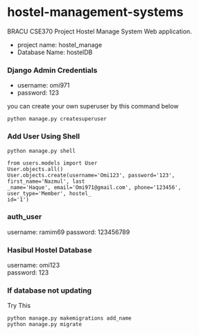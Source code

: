 # hostel-management-systems
BRACU CSE370 Project Hostel Manage System Web application.


* project name: hostel_manage
* Database Name: hostelDB

### Django Admin Credentials
* username: omi971
* password: 123

you can create your own superuser by this command below
```shell
python manage.py createsuperuser
```

### Add User Using Shell
```shell
python manage.py shell

from users.models import User
User.objects.all()
User.objects.create(username='Omi123', password='123', first_name='Nazmul', last
_name='Haque', email='Omi971@gmail.com', phone='123456', user_type='Member', hostel_
id='1')

```

### auth_user

username: ramim69
password: 123456789


### Hasibul Hostel Database

username: omi123 </br>
password: 123


### If database not updating 
Try This

```commandline
python manage.py makemigrations add_name
python manage.py migrate
```
